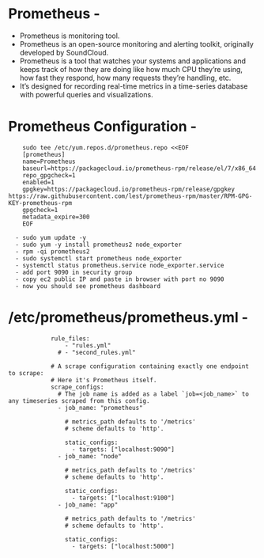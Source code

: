 # Prometheus -
- Prometheus is monitoring tool.
- Prometheus is an open-source monitoring and alerting toolkit, originally developed by SoundCloud.
- Prometheus is a tool that watches your systems and applications and keeps track of how they are doing like how much CPU they’re using, how fast they respond, how many requests they’re handling, etc.
- It’s designed for recording real-time metrics in a time-series database with powerful queries and visualizations.

# Prometheus Configuration -


        sudo tee /etc/yum.repos.d/prometheus.repo <<EOF
        [prometheus]
        name=Prometheus
        baseurl=https://packagecloud.io/prometheus-rpm/release/el/7/x86_64
        repo_gpgcheck=1
        enabled=1
        gpgkey=https://packagecloud.io/prometheus-rpm/release/gpgkey https://raw.githubusercontent.com/lest/prometheus-rpm/master/RPM-GPG-KEY-prometheus-rpm
        gpgcheck=1
        metadata_expire=300
        EOF

      - sudo yum update -y
      - sudo yum -y install prometheus2 node_exporter
      - rpm -qi prometheus2
      - sudo systemctl start prometheus node_exporter
      - systemctl status prometheus.service node_exporter.service
      - add port 9090 in security group
      - copy ec2 public IP and paste in browser with port no 9090
      - now you should see prometheus dashboard
      
      
# /etc/prometheus/prometheus.yml -

                rule_files:
                    - "rules.yml"
                  # - "second_rules.yml"
                
                # A scrape configuration containing exactly one endpoint to scrape:
                # Here it's Prometheus itself.
                scrape_configs:
                  # The job name is added as a label `job=<job_name>` to any timeseries scraped from this config.
                  - job_name: "prometheus"
                
                    # metrics_path defaults to '/metrics'
                    # scheme defaults to 'http'.
                
                    static_configs:
                      - targets: ["localhost:9090"]
                  - job_name: "node"
                
                    # metrics_path defaults to '/metrics'
                    # scheme defaults to 'http'.
                
                    static_configs:
                      - targets: ["localhost:9100"]
                  - job_name: "app"
                
                    # metrics_path defaults to '/metrics'
                    # scheme defaults to 'http'.
                
                    static_configs:
                      - targets: ["localhost:5000"]
                
